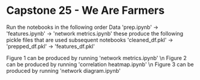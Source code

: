 # Capstone 25 - We Are Farmers

Run the notebooks in the following order
Data 'prep.ipynb' -> 'features.ipynb' -> 'network metrics.ipynb'
these produce the following pickle files that are used subsequent notebooks
'cleaned_df.pkl' -> 'prepped_df.pkl' -> 'features_df.pkl'

Figure 1 can be produced by running 'network metrics.ipynb' \n
Figure 2 can be produced by running 'correlation heatmap.ipynb' \n
Figure 3 can be produced by running 'network diagram.ipynb'

